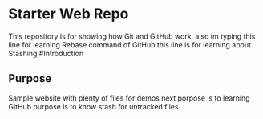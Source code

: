 # Starter Web Repo

This repository is for showing how Git and GitHub work.
also im typing this line for learning Rebase command of GitHub
this line is for learning about Stashing
#Introduction


## Purpose

Sample website with plenty of files for demos
next porpose is to learning GitHub
purpose is to know stash for untracked files